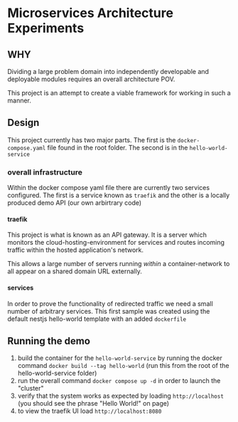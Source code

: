 # Microservices Architecture Experiments

## WHY

Dividing a large problem domain into independently developable and deployable modules requires an overall architecture POV.

This project is an attempt to create a viable framework for working in such a manner.

## Design

This project currently has two major parts. The first is the `docker-compose.yaml` file found in the root folder. The second is in the `hello-world-service`

### overall infrastructure

Within the docker compose yaml file there are currently two services configured. The first is a service known as `traefik` and the other is a locally produced demo API (our own arbirtrary code)

#### traefik

This project is what is known as an API gateway. It is a server which monitors the cloud-hosting-environment for services and routes incoming traffic within the hosted application's network.

This allows a large number of servers running _within_ a container-network to all appear on a shared domain URL externally.

#### services

In order to prove the functionality of redirected traffic we need a small number of arbitrary services. This first sample was created using the default nestjs hello-world template with an added `dockerfile`

## Running the demo

1. build the container for the `hello-world-service` by running the docker command `docker build --tag hello-world` (run this from the root of the hello-world-service folder)
2. run the overall command `docker compose up -d` in order to launch the "cluster"
3. verify that the system works as expected by loading `http://localhost` (you should see the phrase "Hello World!" on page)
4. to view the traefik UI load `http://localhost:8080`
